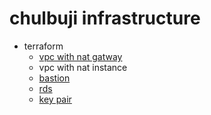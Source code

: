 # chulbuji infrastructure
- terraform
	- [vpc with nat gatway](/terraform/modules/vpc/README.md)
	- vpc with nat instance
	- [bastion](/terraform/modules/bastion/README.md)
	- [rds](/terraform/modules/rds/README.md)
	- [key pair](/terraform/modules/key_pair/README.md)

